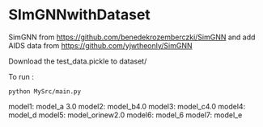 # SImGNNwithDataset
SimGNN from  https://github.com/benedekrozemberczki/SimGNN 
and add AIDS data from  https://github.com/yjwtheonly/SimGNN


Download the test_data.pickle to dataset/ 


To run  :
```
python MySrc/main.py 
```
model1: model_a 3.0
model2: model_b4.0
model3: model_c4.0
model4: model_d
model5: model_orinew2.0
model6: model_6
model7: model_e
